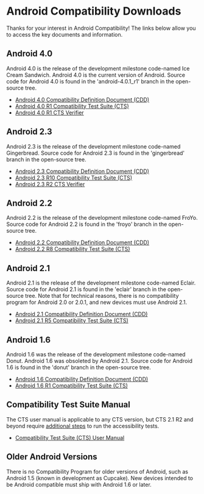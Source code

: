 <!--
   Copyright 2010 The Android Open Source Project 

   Licensed under the Apache License, Version 2.0 (the "License"); 
   you may not use this file except in compliance with the License.
   You may obtain a copy of the License at

       http://www.apache.org/licenses/LICENSE-2.0

   Unless required by applicable law or agreed to in writing, software
   distributed under the License is distributed on an "AS IS" BASIS,
   WITHOUT WARRANTIES OR CONDITIONS OF ANY KIND, either express or implied.
   See the License for the specific language governing permissions and
   limitations under the License.
-->

# Android Compatibility Downloads #

Thanks for your interest in Android Compatibility! The links below allow
you to access the key documents and information.

## Android 4.0 ##

Android 4.0 is the release of the development milestone code-named
Ice Cream Sandwich. Android 4.0 is the current version of Android. Source code for
Android 4.0 is found in the 'android-4.0.1_r1' branch in the open-source tree.

- [Android 4.0 Compatibility Definition Document (CDD)](4.0/android-4.0-cdd.pdf)
- [Android 4.0 R1 Compatibility Test Suite (CTS)](http://dl.google.com/dl/android/cts/android-cts-4.0_r1-linux_x86-arm.zip)
- [Android 4.0 R1 CTS Verifier](http://dl.google.com/dl/android/cts/android-cts-verifier-4.0_r1-linux_x86-arm.zip)

## Android 2.3 ##

Android 2.3 is the release of the development milestone code-named
Gingerbread. Source code for Android 2.3 is found in the 'gingerbread' branch in 
the open-source tree.

- [Android 2.3 Compatibility Definition Document (CDD)](2.3/android-2.3.3-cdd.pdf)
- [Android 2.3 R10 Compatibility Test Suite (CTS)](http://dl.google.com/dl/android/cts/android-cts-2.3_r10-linux_x86-arm.zip)
- [Android 2.3 R2 CTS Verifier](http://dl.google.com/dl/android/cts/android-cts-verifier-2.3_r2-linux_x86-armv5.zip)

## Android 2.2 ##

Android 2.2 is the release of the development milestone code-named
FroYo. Source code for Android 2.2 is found in the 'froyo' branch in the
open-source tree.

- [Android 2.2 Compatibility Definition Document (CDD)](2.2/android-2.2-cdd.pdf)
- [Android 2.2 R8 Compatibility Test Suite (CTS)](http://dl.google.com/dl/android/cts/android-cts-2.2_r8-linux_x86-arm.zip)

## Android 2.1 ##

Android 2.1 is the release of the development milestone code-named
Eclair. Source code for Android 2.1 is found in the 'eclair' branch in the
open-source tree. Note that for technical reasons, there is no compatibility
program for Android 2.0 or 2.0.1, and new devices must use Android 2.1.

- [Android 2.1 Compatibility Definition Document (CDD)](2.1/android-2.1-cdd.pdf)
- [Android 2.1 R5 Compatibility Test Suite (CTS)](http://dl.google.com/dl/android/cts/android-cts-2.1_r5-x86.zip)

## Android 1.6 ##

Android 1.6 was the release of the development milestone code-named Donut.
Android 1.6 was obsoleted by Android 2.1. Source code for Android 1.6 is found
in the 'donut' branch in the open-source tree.

- [Android 1.6 Compatibility Definition Document (CDD)](1.6/android-1.6-cdd.pdf)
- [Android 1.6 R1 Compatibility Test Suite (CTS)](http://dl.google.com/dl/android/cts/android-cts-1.6_r1-x86.zip)

## Compatibility Test Suite Manual ##

The CTS user manual is applicable to any CTS version, but CTS 2.1 R2 and
beyond require [additional steps](cts-intro.html) to run the accessibility tests.

- [Compatibility Test Suite (CTS) User Manual](android-cts-manual-r4.pdf)

## Older Android Versions ##

There is no Compatibility Program for older versions of Android, such as Android
1.5 (known in development as Cupcake). New devices intended to be Android
compatible must ship with Android 1.6 or later.
